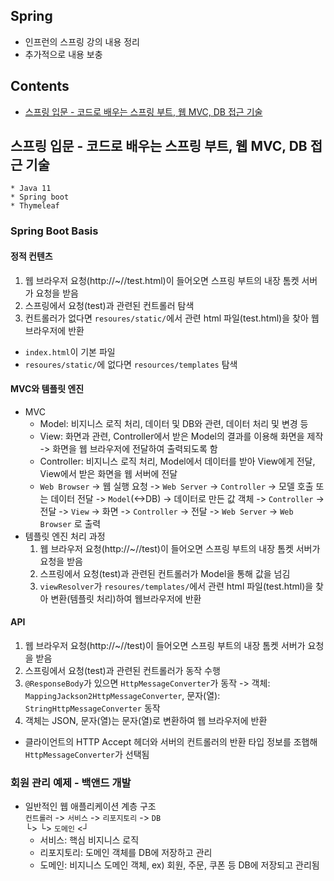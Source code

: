 ## Spring 
* 인프런의 스프링 강의 내용 정리
* 추가적으로 내용 보충

## Contents
- [스프링 입문 - 코드로 배우는 스프링 부트, 웹 MVC, DB 접근 기술](#스프링-입문---코드로-배우는-스프링-부트-웹-mvc-db-접근-기술)

## 스프링 입문 - 코드로 배우는 스프링 부트, 웹 MVC, DB 접근 기술
```
* Java 11
* Spring boot
* Thymeleaf
```
### Spring Boot Basis
#### 정적 컨텐츠
1. 웹 브라우저 요청(http://~//test.html)이 들어오면 스프링 부트의 내장 톰켓 서버가 요청을 받음 
2. 스프링에서 요청(test)과 관련된 컨트롤러 탐색
3. 컨트롤러가 없다면 `resoures/static/`에서 관련 html 파일(test.html)을 찾아 웹브라우저에 반환
* `index.html`이 기본 파일
* `resoures/static/`에 없다면 `resources/templates` 탐색
#### MVC와 템플릿 엔진
* MVC
  * Model: 비지니스 로직 처리, 데이터 및 DB와 관련, 데이터 처리 및 변경 등
  * View: 화면과 관련, Controller에서 받은 Model의 결과를 이용해 화면을 제작 -> 화면을 웹 브라우저에 전달하여 출력되도록 함
  * Controller: 비지니스 로직 처리, Model에서 데이터를 받아 View에게 전달, View에서 받은 화면을 웹 서버에 전달
  * `Web Browser` -> 웹 실행 요청 -> `Web Server` -> `Controller` -> 모델 호출 또는 데이터 전달 -> `Model`(<->DB) -> 데이터로 만든 값 객체 -> `Controller` -> 전달 -> `View` -> 화면 -> `Controller` -> 전달 -> `Web Server` -> `Web Browser` 로 출력
* 템플릿 엔진 처리 과정
  1. 웹 브라우저 요청(http://~//test)이 들어오면 스프링 부트의 내장 톰켓 서버가 요청을 받음 
  2. 스프링에서 요청(test)과 관련된 컨트롤러가 Model을 통해 값을 넘김
  3. `viewResolver`가 `resoures/templates/`에서 관련 html 파일(test.html)을 찾아 변환(템플릿 처리)하여 웹브라우저에 반환
#### API
  1. 웹 브라우저 요청(http://~//test)이 들어오면 스프링 부트의 내장 톰켓 서버가 요청을 받음 
  2. 스프링에서 요청(test)과 관련된 컨트롤러가 동작 수행
  3. `@ResponseBody`가 있으면 `HttpMessageConverter`가 동작 -> 객체: `MappingJackson2HttpMessageConverter`, 문자(열): `StringHttpMessageConverter` 동작
  4. 객체는 JSON, 문자(열)는 문자(열)로 변환하여 웹 브라우저에 반환
  * 클라이언트의 HTTP Accept 헤더와 서버의 컨트롤러의 반환 타입 정보를 조햅해 `HttpMessageConverter`가 선택됨
### 회원 관리 예제 - 백앤드 개발
  * 일반적인 웹 애플리케이션 계층 구조<br>
    `컨트롤러` -> `서비스` -> `리포지토리` -> `DB`<br>
             └>  └> `도메인` <┘ <br>
    * 서비스: 핵심 비지니스 로직
    * 리포지토리: 도메인 객체를 DB에 저장하고 관리
    * 도메인: 비지니스 도메인 객체, ex) 회원, 주문, 쿠폰 등 DB에 저장되고 관리됨
